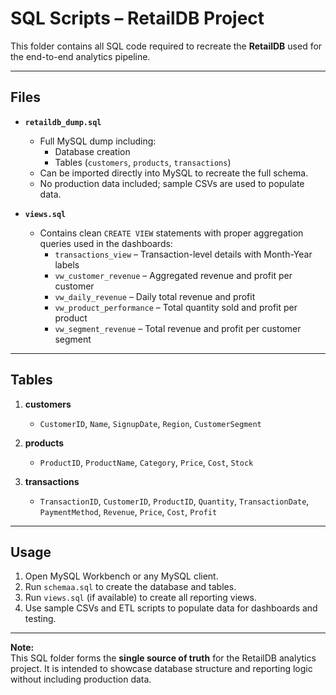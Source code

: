 # SQL Scripts – RetailDB Project

This folder contains all SQL code required to recreate the **RetailDB** used for the end-to-end analytics pipeline.

---

##  Files

- **`retaildb_dump.sql`**  
  - Full MySQL dump including:
    - Database creation
    - Tables (`customers`, `products`, `transactions`)
  - Can be imported directly into MySQL to recreate the full schema.
  - No production data included; sample CSVs are used to populate data.

- **`views.sql`** 
  - Contains clean `CREATE VIEW` statements with proper aggregation queries used in the dashboards:
    - `transactions_view` – Transaction-level details with Month-Year labels
    - `vw_customer_revenue` – Aggregated revenue and profit per customer
    - `vw_daily_revenue` – Daily total revenue and profit
    - `vw_product_performance` – Total quantity sold and profit per product
    - `vw_segment_revenue` – Total revenue and profit per customer segment

---

##  Tables

1. **customers**
   - `CustomerID`, `Name`, `SignupDate`, `Region`, `CustomerSegment`

2. **products**
   - `ProductID`, `ProductName`, `Category`, `Price`, `Cost`, `Stock`

3. **transactions**
   - `TransactionID`, `CustomerID`, `ProductID`, `Quantity`, `TransactionDate`, `PaymentMethod`, `Revenue`, `Price`, `Cost`, `Profit`

---

##  Usage

1. Open MySQL Workbench or any MySQL client.  
2. Run `schemaa.sql` to create the database and tables.  
3. Run `views.sql` (if available) to create all reporting views.  
4. Use sample CSVs and ETL scripts to populate data for dashboards and testing.

---

 **Note:**  
This SQL folder forms the **single source of truth** for the RetailDB analytics project. It is intended to showcase database structure and reporting logic without including production data.

